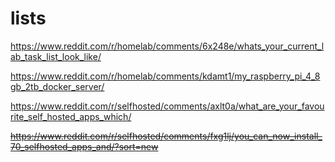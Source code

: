 # lists

https://www.reddit.com/r/homelab/comments/6x248e/whats_your_current_lab_task_list_look_like/

https://www.reddit.com/r/homelab/comments/kdamt1/my_raspberry_pi_4_8gb_2tb_docker_server/

https://www.reddit.com/r/selfhosted/comments/axlt0a/what_are_your_favourite_self_hosted_apps_which/

~~https://www.reddit.com/r/selfhosted/comments/fxg1lj/you_can_now_install_70_selfhosted_apps_and/?sort=new~~

